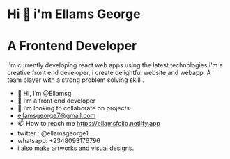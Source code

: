 # Hi 👋 i'm Ellams George
# A Frontend Developer
i'm currently developing react web apps using the latest technologies,i'm a creative front end developer, i create delightful website and webapp. A team player with a strong problem solving skill . 

- 👋 Hi, I’m @Ellamsg
- 👀 I’m a front end developer
- 💞️ I’m looking to collaborate on projects 
- ellamsgeorge7@gmail.com
- 📫 How to reach me https://ellamsfolio.netlify.app
- twitter : @ellamsgeorge1
- whatsapp: +2348093176796
- i also make artworks and visual designs.


<!---
Ellamsg/Ellamsg is a ✨ special ✨ repository because its `README.md` (this file) appears on your GitHub profile.
You can click the Preview link to take a look at your changes.
--->
